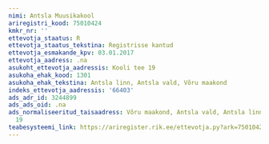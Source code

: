 ```yaml
---
nimi: Antsla Muusikakool
ariregistri_kood: 75010424
kmkr_nr: ''
ettevotja_staatus: R
ettevotja_staatus_tekstina: Registrisse kantud
ettevotja_esmakande_kpv: 03.01.2017
ettevotja_aadress: .na
asukoht_ettevotja_aadressis: Kooli tee 19
asukoha_ehak_kood: 1301
asukoha_ehak_tekstina: Antsla linn, Antsla vald, Võru maakond
indeks_ettevotja_aadressis: '66403'
ads_adr_id: 3244899
ads_ads_oid: .na
ads_normaliseeritud_taisaadress: Võru maakond, Antsla vald, Antsla linn, Kooli tee
  19
teabesysteemi_link: https://ariregister.rik.ee/ettevotja.py?ark=75010424&ref=rekvisiidid
---
```


